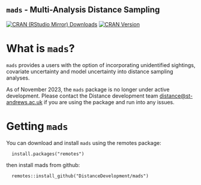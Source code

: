 `mads` - Multi-Analysis Distance Sampling
-----------------------------------------
  
  [![CRAN (RStudio Mirror) Downloads](http://cranlogs.r-pkg.org/badges/mads)](http://www.r-pkg.org/pkg/mads)
[![CRAN Version](http://www.r-pkg.org/badges/version/mads)](http://www.r-pkg.org/pkg/mads)

# What is `mads`?

`mads` provides a users with the option of incorporating unidentified sightings, covariate uncertainty and model uncertainty into distance sampling analyses.

As of November 2023, the `mads` package is no longer under active development.  Please contact the Distance development team [distance\@st-andrews.ac.uk](mailto:distance@st-andrews.ac.uk?subject=mcds) if you are using the package and run into any issues.

# Getting `mads`

You can download and install `mads` using the remotes package:
```
  install.packages("remotes")
```

then install mads from github:
```
  remotes::install_github("DistanceDevelopment/mads")
```
